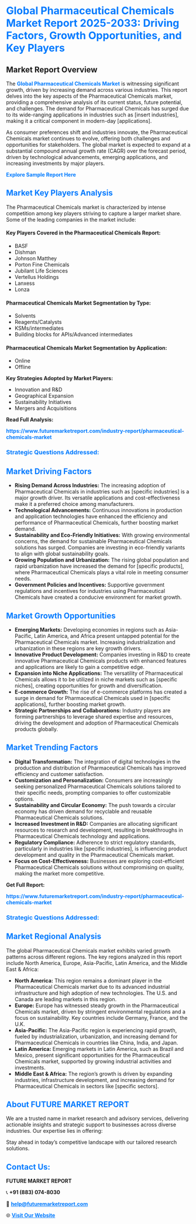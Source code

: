 <h1 style="color: #007BFF;">Global Pharmaceutical Chemicals Market Report 2025-2033: Driving Factors, Growth Opportunities, and Key Players</h1>

<section id="overview">
<h2>Market Report Overview</h2>
<p>The <a href="https://www.futuremarketreport.com/industry-report/pharmaceutical-chemicals-market" style="color: #007BFF; text-decoration: none;"><strong>Global Pharmaceutical Chemicals Market</strong></a> is witnessing significant growth, driven by increasing demand across various industries. This report delves into the key aspects of the Pharmaceutical Chemicals market, providing a comprehensive analysis of its current status, future potential, and challenges. The demand for Pharmaceutical Chemicals has surged due to its wide-ranging applications in industries such as [insert industries], making it a critical component in modern-day [applications].</p>
<p>As consumer preferences shift and industries innovate, the Pharmaceutical Chemicals market continues to evolve, offering both challenges and opportunities for stakeholders. The global market is expected to expand at a substantial compound annual growth rate (CAGR) over the forecast period, driven by technological advancements, emerging applications, and increasing investments by major players.</p>
</section>

<section id="overview">
<p><a href="https://www.futuremarketreport.com/request-sample/reportId=90366" style="color: #007BFF; text-decoration: none;"><strong>Explore Sample Report Here</strong></a></p>
</section>

<section id="key-players">
<h2 style="color: #007BFF;">Market Key Players Analysis</h2>
<p>The Pharmaceutical Chemicals market is characterized by intense competition among key players striving to capture a larger market share. Some of the leading companies in the market include:</p>
<h4>Key Players Covered in the Pharmaceutical Chemicals Report:</h4>
<ul><li>BASF</li><li>Dishman</li><li>Johnson Matthey</li><li>Porton Fine Chemicals</li><li>Jubilant Life Sciences</li><li>Vertellus Holdings</li><li>Lanxess</li><li>Lonza</li></ul>
<h4>Pharmaceutical Chemicals Market Segmentation by Type:</h4>
<ul><li>Solvents</li><li>Reagents/Catalysts</li><li>KSMs/intermediates</li><li>Building blocks for APIs/Advanced intermediates</li></ul>

<h4>Pharmaceutical Chemicals Market Segmentation by Application:</h4>
<ul><li>Online</li><li>Offline</li></ul>
<p><strong>Key Strategies Adopted by Market Players:</strong></p>
<ul>
<li>Innovation and R&D</li>
<li>Geographical Expansion</li>
<li>Sustainability Initiatives</li>
<li>Mergers and Acquisitions</li>
</ul>
</section>

<section>
<p><strong>Read Full Analysis: </strong></p><a href="https://www.futuremarketreport.com/industry-report/pharmaceutical-chemicals-market" style="color: #007BFF; text-decoration: none;"><strong>https://www.futuremarketreport.com/industry-report/pharmaceutical-chemicals-market</strong></a>
<h3 style="color: #007BFF;">Strategic Questions Addressed:</h3>
</section>

<section id="driving-factors">
<h2 style="color: #007BFF;">Market Driving Factors</h2>
<ul>
<li><strong>Rising Demand Across Industries:</strong> The increasing adoption of Pharmaceutical Chemicals in industries such as [specific industries] is a major growth driver. Its versatile applications and cost-effectiveness make it a preferred choice among manufacturers.</li>
<li><strong>Technological Advancements:</strong> Continuous innovations in production and application technologies have enhanced the efficiency and performance of Pharmaceutical Chemicals, further boosting market demand.</li>
<li><strong>Sustainability and Eco-Friendly Initiatives:</strong> With growing environmental concerns, the demand for sustainable Pharmaceutical Chemicals solutions has surged. Companies are investing in eco-friendly variants to align with global sustainability goals.</li>
<li><strong>Growing Population and Urbanization:</strong> The rising global population and rapid urbanization have increased the demand for [specific products], where Pharmaceutical Chemicals plays a vital role in meeting consumer needs.</li>
<li><strong>Government Policies and Incentives:</strong> Supportive government regulations and incentives for industries using Pharmaceutical Chemicals have created a conducive environment for market growth.</li>
</ul>
</section>

<section id="growth-opportunities">
<h2 style="color: #007BFF;">Market Growth Opportunities</h2>
<ul>
<li><strong>Emerging Markets:</strong> Developing economies in regions such as Asia-Pacific, Latin America, and Africa present untapped potential for the Pharmaceutical Chemicals market. Increasing industrialization and urbanization in these regions are key growth drivers.</li>
<li><strong>Innovative Product Development:</strong> Companies investing in R&D to create innovative Pharmaceutical Chemicals products with enhanced features and applications are likely to gain a competitive edge.</li>
<li><strong>Expansion into Niche Applications:</strong> The versatility of Pharmaceutical Chemicals allows it to be utilized in niche markets such as [specific niches], creating opportunities for growth and diversification.</li>
<li><strong>E-commerce Growth:</strong> The rise of e-commerce platforms has created a surge in demand for Pharmaceutical Chemicals used in [specific applications], further boosting market growth.</li>
<li><strong>Strategic Partnerships and Collaborations:</strong> Industry players are forming partnerships to leverage shared expertise and resources, driving the development and adoption of Pharmaceutical Chemicals products globally.</li>
</ul>
</section>

<section id="trending-factors">
<h2 style="color: #007BFF;">Market Trending Factors</h2>
<ul>
<li><strong>Digital Transformation:</strong> The integration of digital technologies in the production and distribution of Pharmaceutical Chemicals has improved efficiency and customer satisfaction.</li>
<li><strong>Customization and Personalization:</strong> Consumers are increasingly seeking personalized Pharmaceutical Chemicals solutions tailored to their specific needs, prompting companies to offer customizable options.</li>
<li><strong>Sustainability and Circular Economy:</strong> The push towards a circular economy has driven demand for recyclable and reusable Pharmaceutical Chemicals solutions.</li>
<li><strong>Increased Investment in R&D:</strong> Companies are allocating significant resources to research and development, resulting in breakthroughs in Pharmaceutical Chemicals technology and applications.</li>
<li><strong>Regulatory Compliance:</strong> Adherence to strict regulatory standards, particularly in industries like [specific industries], is influencing product development and quality in the Pharmaceutical Chemicals market.</li>
<li><strong>Focus on Cost-Effectiveness:</strong> Businesses are exploring cost-efficient Pharmaceutical Chemicals solutions without compromising on quality, making the market more competitive.</li>
</ul>
</section>

<section>
<p><strong>Get Full Report: </strong></p><a href="https://www.futuremarketreport.com/industry-report/pharmaceutical-chemicals-market" style="color: #007BFF; text-decoration: none;"><strong>https://www.futuremarketreport.com/industry-report/pharmaceutical-chemicals-market</strong></a>
<h3 style="color: #007BFF;">Strategic Questions Addressed:</h3>
</section>


<section id="regional-analysis">
<h2 style="color: #007BFF;">Market Regional Analysis</h2>
<p>The global Pharmaceutical Chemicals market exhibits varied growth patterns across different regions. The key regions analyzed in this report include North America, Europe, Asia-Pacific, Latin America, and the Middle East & Africa:</p>
<ul>
<li><strong>North America:</strong> This region remains a dominant player in the Pharmaceutical Chemicals market due to its advanced industrial infrastructure and high adoption of new technologies. The U.S. and Canada are leading markets in this region.</li>
<li><strong>Europe:</strong> Europe has witnessed steady growth in the Pharmaceutical Chemicals market, driven by stringent environmental regulations and a focus on sustainability. Key countries include Germany, France, and the U.K.</li>
<li><strong>Asia-Pacific:</strong> The Asia-Pacific region is experiencing rapid growth, fueled by industrialization, urbanization, and increasing demand for Pharmaceutical Chemicals in countries like China, India, and Japan.</li>
<li><strong>Latin America:</strong> Emerging markets in Latin America, such as Brazil and Mexico, present significant opportunities for the Pharmaceutical Chemicals market, supported by growing industrial activities and investments.</li>
<li><strong>Middle East & Africa:</strong> The region’s growth is driven by expanding industries, infrastructure development, and increasing demand for Pharmaceutical Chemicals in sectors like [specific sectors].</li>
</ul>
</section>

<footer>
<h2 style="color: #007BFF;">About FUTURE MARKET REPORT</h2>
<p>We are a trusted name in market research and advisory services, delivering actionable insights and strategic support to businesses across diverse industries. Our expertise lies in offering:</p>

<p>Stay ahead in today’s competitive landscape with our tailored research solutions.</p>

<h2 style="color: #007BFF;">Contact Us:</h2>
<p><strong>FUTURE MARKET REPORT</strong></p>
<p>📞 <strong>+91 (883) 074-8030</strong></p>
<p>📧 <strong><a href="mailto:help@futuremarketreport.com" style="color: #007BFF;">help@futuremarketreport.com</a></strong></p>
<p>🌐 <strong><a href="https://www.futuremarketreport.com/" style="color: #007BFF;">Visit Our Website</a></strong></p>
</footer>